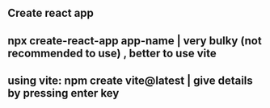 


## Create react app

## npx create-react-app app-name | very bulky (not recommended to use) , better to use vite

## using vite:   npm create vite@latest | give details by pressing enter key
